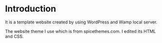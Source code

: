 # Introduction
It is a template website created by using WordPress and Wamp local server.  

The website theme I use which is from spicethemes.com. 
I edited its HTML and CSS.
